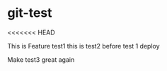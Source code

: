 # git-test

<<<<<<< HEAD

This is Feature test1
this is test2 before test 1 deploy

Make test3 great again

